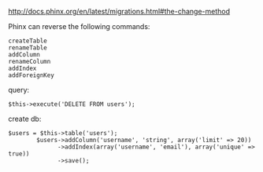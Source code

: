 http://docs.phinx.org/en/latest/migrations.html#the-change-method

Phinx can reverse the following commands:

	createTable
	renameTable
	addColumn
	renameColumn
	addIndex
	addForeignKey

query:
	
	$this->execute('DELETE FROM users');

create db:

	$users = $this->table('users');
	        $users->addColumn('username', 'string', array('limit' => 20))
	              ->addIndex(array('username', 'email'), array('unique' => true))
	              ->save();
